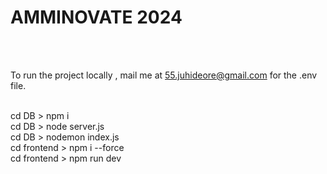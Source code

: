 <h1>AMMINOVATE 2024</h1><br><br>

To run the project locally , mail me at 55.juhideore@gmail.com for the .env file.<br><br>

cd DB > npm i<br>
cd DB > node server.js<br>
cd DB > nodemon index.js<br>
cd frontend > npm i --force<br>
cd frontend > npm run dev<br>
